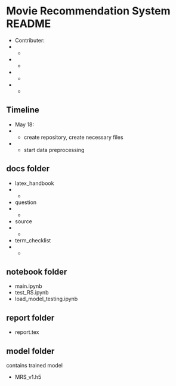 # Movie Recommendation System README
- Contributer:
- - 
- - 
- - 
- - 

## Timeline
- May 18:
- - create repository, create necessary files
- - start data preprocessing

## docs folder
- latex_handbook
- - 
- question
- - 
- source
- - 
- term_checklist
- - 

## notebook folder
- main.ipynb
- test_RS.ipynb
- load_model_testing.ipynb

## report folder
- report.tex

## model folder
contains trained model
- MRS_v1.h5
